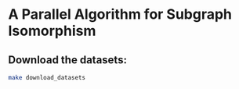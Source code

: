 # A Parallel Algorithm for Subgraph Isomorphism

## Download the datasets:

```bash
make download_datasets
```